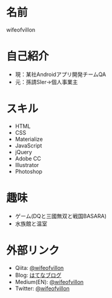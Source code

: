 # 名前

wifeofvillon

# 自己紹介

- 現：某社Androidアプリ開発チームQA
- 元：孫請SIer→個人事業主

# スキル

- HTML
- CSS
 - Materialize
- JavaScript
 - jQuery
- Adobe CC
 - Illustrator
 - Photoshop

# 趣味

- ゲーム(DQと三國無双と戦国BASARA)
- 水族館と温室

# 外部リンク

- Qiita: [@wifeofvillon](https://qiita.com/wifeofvillon)
- Blog: [はてなブログ](http://wifeofvillon.hatenablog.com)
- Medium(EN): [@wifeofvillon](https://medium.com/@wifeofvillon)
- Twitter: [@wifeofvillon](https://twitter.com/wifeofvillon)
